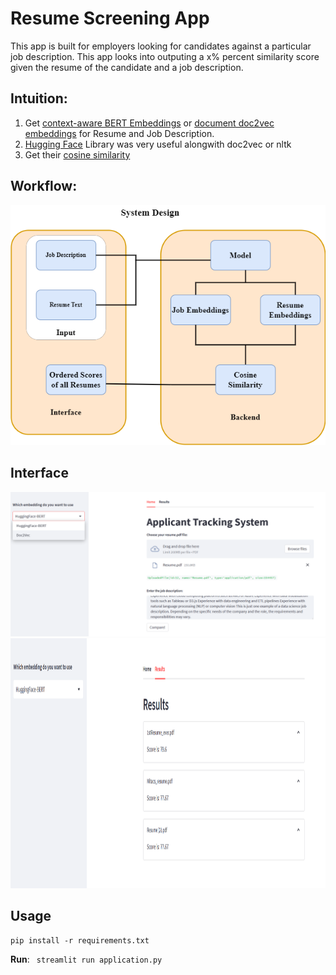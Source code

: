 # Resume Screening App
This app is built for employers looking for candidates against a particular job description. This app looks into outputing a x% percent similarity score given the resume of the candidate and a job description.



## Intuition:
1. Get [context-aware BERT Embeddings](https://towardsdatascience.com/nlp-extract-contextualized-word-embeddings-from-bert-keras-tf-67ef29f60a7b) or [document doc2vec embeddings](https://cs.stanford.edu/~quocle/paragraph_vector.pdf) for Resume and Job Description.
2. [Hugging Face](https://huggingface.co/sentence-transformers/bert-base-nli-mean-tokens) Library was very useful alongwith doc2vec or nltk
3. Get their [cosine similarity](https://developers.google.com/machine-learning/clustering/similarity/measuring-similarity)

## Workflow:
<img src = "Demo\Workflow.png">

## Interface
<img src = "Demo\Interface.png">
<img src = "Demo\Interface_Results.png" height = 400 width = 800>

## Usage

```
pip install -r requirements.txt
```
**Run**: ``` streamlit run application.py```



